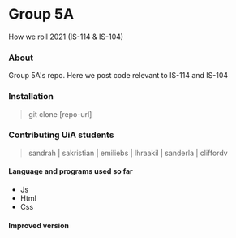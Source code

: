 # Group 5A

How we roll 2021 (IS-114 & IS-104)

### About

Group 5A's repo. 
Here we post code relevant to IS-114 and IS-104


### Installation


> git clone [repo-url]

### Contributing UiA students

> sandrah | sakristian | emiliebs | lhraakil | sanderla | cliffordv

#### Language and programs used so far
- Js
- Html
- Css

#### Improved version 
